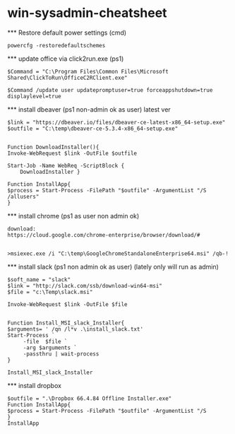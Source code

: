 # win-sysadmin-cheatsheet

*** Restore default power settings (cmd)

`powercfg -restoredefaultschemes`

*** update office via click2run.exe (ps1)

```
$Command = "C:\Program Files\Common Files\Microsoft Shared\ClickToRun\OfficeC2RClient.exe"

$Command /update user updatepromptuser=true forceappshutdown=true displaylevel=true
```

*** install dbeaver (ps1 non-admin ok as user) latest ver
```
$link = "https://dbeaver.io/files/dbeaver-ce-latest-x86_64-setup.exe"
$outfile = "C:\temp\dbeaver-ce-5.3.4-x86_64-setup.exe" 


Function DownloadInstaller(){
Invoke-WebRequest $link -OutFile $outfile

Start-Job -Name WebReq -ScriptBlock {
    DownloadInstaller }

Function InstallApp{
$process = Start-Process -FilePath "$outfile" -ArgumentList "/S /allusers"
}
```

*** install chrome (ps1 as user non admin ok)
```
download:
https://cloud.google.com/chrome-enterprise/browser/download/#


>msiexec.exe /i "C:\temp\GoogleChromeStandaloneEnterprise64.msi" /qb-!
```

*** install slack (ps1 non admin ok as user) (lately only will run as admin)
```
$soft_name = "slack"
$link = "http://slack.com/ssb/download-win64-msi"
$file = "c:\Temp\slack.msi"

Invoke-WebRequest $link -OutFile $file


Function Install_MSI_slack_Installer{
$arguments= ' /qn /l*v .\install_slack.txt' 
Start-Process `
     -file  $file `
     -arg $arguments `
     -passthru | wait-process
}

Install_MSI_slack_Installer 
```

*** install dropbox
```
$outfile = ".\Dropbox 66.4.84 Offline Installer.exe"
Function InstallApp{
$process = Start-Process -FilePath "$outfile" -ArgumentList "/S
}
InstallApp
```
